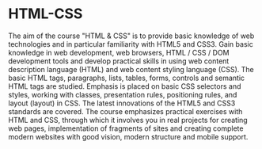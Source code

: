 # HTML-CSS
The aim of the course "HTML &amp; CSS" is to provide basic knowledge of web technologies and in particular familiarity with HTML5 and CSS3. Gain basic knowledge in web development, web browsers, HTML / CSS / DOM development tools and develop practical skills in using web content description language (HTML) and web content styling language (CSS). The basic HTML tags, paragraphs, lists, tables, forms, controls and semantic HTML tags are studied. Emphasis is placed on basic CSS selectors and styles, working with classes, presentation rules, positioning rules, and layout (layout) in CSS. The latest innovations of the HTML5 and CSS3 standards are covered. The course emphasizes practical exercises with HTML and CSS, through which it involves you in real projects for creating web pages, implementation of fragments of sites and creating complete modern websites with good vision, modern structure and mobile support.
